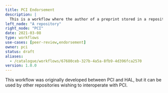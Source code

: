 ```yaml
---
title: PCI Endorsement
description: |
  This is a workflow where the author of a preprint stored in a repository can request an endorsement from PCI.
left_node: "A repository"
right_node: "PCI"
date: 2021-03-08
type: workflows
use-cases: [peer-review,endorsement]
owner: pci
status: draft
aliases:
  - /catalogue/workflows/67680ceb-327b-4a5a-8fb9-4d396fca2570
version: 1.0.0
---
```


This workflow was originally developed between PCI and HAL, but it can be used by other repositories wishing to interoperate with PCI.

